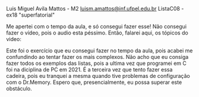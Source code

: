 Luis Miguel Avila Mattos - M2
luism.amattos@inf.ufpel.edu.br
ListaC08 - ex18 "superfatorial"

Me apertei com o tempo da aula, e só consegui fazer esse!
Não consegui fazer o vídeo, pois o audio esta péssimo. Então, falarei aqui, os tópicos do video:

Este foi o exercício que eu consegui fazer no tempo da aula, pois acabei me confundindo ao tentar fazer os mais complexos. Não acho que eu consiga fazer todos os exemplos das listas, pois a ultima vez que programei em C foi na diciplina de PC em 2021. É a terceira vez que tento fazer essa cadeira, pois eu tranquei a mesma quando tive problemas de configuração com o Dr.Memory. Espero que, presencialmente, eu possa superar este obstáculo.
